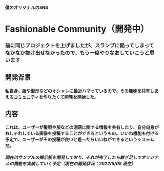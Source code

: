 #### 僕のオリジナルのSNS
# Fashionable Community（開発中）
### 前に同じプロジェクトを上げましたが、スランプに陥ってしまってなかなか抜け出せなかったので、もう一度やりなおしていこうと思います

## 開発背景
#### 私自身、服や髪形などのオシャレに最近ハマっているので、その趣味を共有しあえるコミュニティを作りたくて開発を開始した。
## 内容
#### これは、ユーザーが髪型や服などの洒落に関する情報を共有したり、自分自身がおしゃれしている画像を投稿することができるというもの。いいね機能も付ける予定で、ユーザーがその投稿が良いと思ったらいいねができるというシステムだ。

##### 現在はサンプルの掲示板を開発しており、それが完了したら継ぎ足しでオリジナルの機能を実装していく予定（現在の開発状況：2022/5/08 現在）
